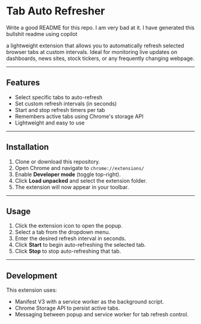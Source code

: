 # Tab Auto Refresher  

Write a good README for this repo. I am very bad at it. I have generated this bullshit readme using copilot

a lightweight extension that allows you to automatically refresh selected browser tabs at custom intervals. Ideal for monitoring live updates on dashboards, news sites, stock tickers, or any frequently changing webpage.

---

## Features

- Select specific tabs to auto-refresh
- Set custom refresh intervals (in seconds)
- Start and stop refresh timers per tab
- Remembers active tabs using Chrome's storage API
- Lightweight and easy to use

---

## Installation

1. Clone or download this repository.
2. Open Chrome and navigate to `chrome://extensions/`
3. Enable **Developer mode** (toggle top-right).
4. Click **Load unpacked** and select the extension folder.
5. The extension will now appear in your toolbar.

---

## Usage

1. Click the extension icon to open the popup.
2. Select a tab from the dropdown menu.
3. Enter the desired refresh interval in seconds.
4. Click **Start** to begin auto-refreshing the selected tab.
5. Click **Stop** to stop auto-refreshing that tab.

---

## Development

This extension uses:

- Manifest V3 with a service worker as the background script.
- Chrome Storage API to persist active tabs.
- Messaging between popup and service worker for tab refresh control.
